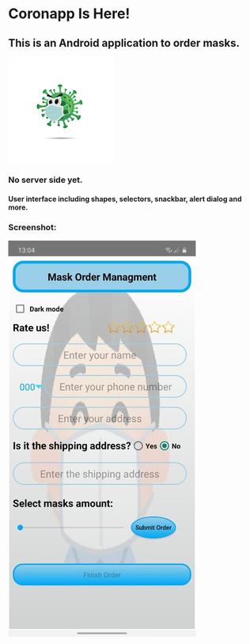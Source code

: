# **Coronapp Is Here!**
## This is an Android application to order masks.
![alt text](https://github.com/menaov/Covid-19-Android-Application/blob/master/Coronapp.png "Coronapp Logo")

### No server side yet.
#### User interface including shapes, selectors, snackbar, alert dialog and more.

### Screenshot:
![alt text](https://github.com/menaov/Covid-19-Android-Application/blob/master/Screenshot.jpg "Coronapp Screenshot")
